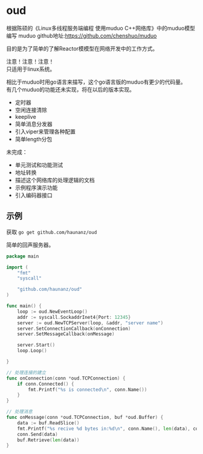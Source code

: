 # oud
根据陈硕的《Linux多线程服务端编程 使用muduo C++网络库》中的muduo模型编写
muduo github地址:https://github.com/chenshuo/muduo

目的是为了简单的了解Reactor模模型在网络开发中的工作方式。

注意！注意！注意！  
只适用于linux系统。

相比于muduo时用go语言来描写，这个go语言版的muduo有更少的代码量。  
有几个muduo的功能还未实现，将在以后的版本实现。  
- 定时器
- 空闲连接清除
- keeplive
- 简单消息分发器
- 引入viper来管理各种配置
- 简单length分包


未完成：
- 单元测试和功能测试
- 地址转换
- 描述这个网络库的处理逻辑的文档  
- 示例程序演示功能
- 引入编码器接口


## 示例
获取
`go get github.com/haunanz/oud`

简单的回声服务器。
```go 
package main

import (
	"fmt"
	"syscall"

	"github.com/haunanz/oud"
)

func main() {
	loop := oud.NewEventLoop()
	addr := syscall.SockaddrInet4{Port: 12345}
	server := oud.NewTCPServer(loop, &addr, "server name")
	server.SetConnectionCallback(onConnection)
	server.SetMessageCallback(onMessage)

	server.Start()
	loop.Loop()

}

// 处理连接的建立
func onConnection(conn *oud.TCPConnection) {
	if conn.Connected() {
		fmt.Printf("%s is connected\n", conn.Name())
	} 
}

// 处理消息
func onMessage(conn *oud.TCPConnection, buf *oud.Buffer) {
	data := buf.ReadSlice()
	fmt.Printf("%s recive %d bytes in:%d\n", conn.Name(), len(data), conn.FD())
	conn.Send(data)
	buf.Retrieve(len(data))
}
```